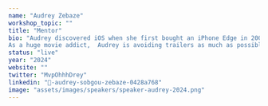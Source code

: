 ```yaml
---
name: "Audrey Zebaze"
workshop_topic: ""
title: "Mentor"
bio: "Audrey discovered iOS when she first bought an iPhone Edge in 2008. Since then, she is working passionately on Apple platforms, enjoying SwiftUI and even CoreData while building the macOS Drive app at Proton. When she is not coding, watching football and playing basketball are her favorite activities.
As a huge movie addict,  Audrey is avoiding trailers as much as possible."
status: "live"
year: "2024"
website: ""
twitter: "MvpOhhhDrey"
linkedin: "-audrey-sobgou-zebaze-0428a768"
image: "assets/images/speakers/speaker-audrey-2024.png"
---
```

